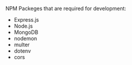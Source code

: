 NPM Packeges that are required for development:
- Express.js
- Node.js
- MongoDB
- nodemon
- multer
- dotenv
- cors

